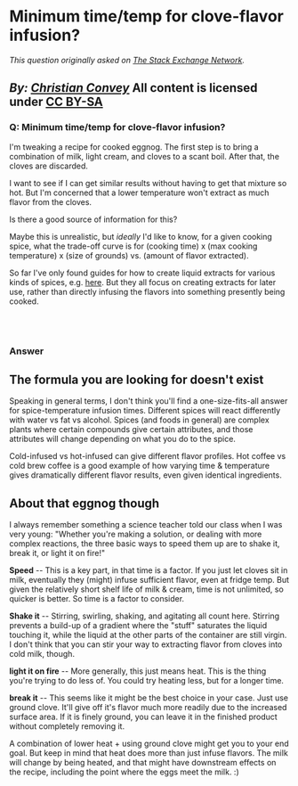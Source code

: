# Minimum time/temp for clove-flavor infusion?

_This question originally asked on [The Stack Exchange Network](https://cooking.stackexchange.com/q/119724)._

_By: [Christian Convey](https://cooking.stackexchange.com/u/97718)_
All content is licensed under [CC BY-SA](https://creativecommons.org/licenses/by-sa/4.0/)
<br>
--------------------------------------------
### Q: Minimum time/temp for clove-flavor infusion?
<p>I'm tweaking a recipe for cooked eggnog. The first step is to bring a combination of milk, light cream, and cloves to a scant boil.  After that, the cloves are discarded.</p>
<p>I want to see if I can get similar results without having to get that mixture so hot.  But I'm concerned that a lower temperature won't extract as much flavor from the cloves.</p>
<p>Is there a good source of information for this?</p>
<p>Maybe this is unrealistic, but <em>ideally</em> I'd like to know, for a given cooking spice, what the trade-off curve is for (cooking time) x (max cooking temperature) x (size of grounds) vs. (amount of flavor extracted).</p>
<p>So far I've only found guides for how to create liquid extracts for various kinds of spices, e.g. <a href="https://pubs.rsc.org/en/content/articlehtml/2017/ra/c7ra04803c" rel="nofollow noreferrer">here</a>.  But they all focus on creating extracts for later use, rather than directly infusing the flavors into something presently being cooked.</p>

<br><br>
### Answer 
<h2>The formula you are looking for doesn't exist</h2>
<p>Speaking in general terms, I don't think you'll find a one-size-fits-all answer for spice-temperature infusion times. Different spices will react differently with water vs fat vs alcohol. Spices (and foods in general) are complex plants where certain compounds give certain attributes, and those attributes will change depending on what you do to the spice.</p>
<p>Cold-infused vs hot-infused can give different flavor profiles. Hot coffee vs cold brew coffee is a good example of how varying time &amp; temperature gives dramatically different flavor results, even given identical ingredients.</p>
<h2>About that eggnog though</h2>
<p>I always remember something a science teacher told our class when I was very young: &quot;Whether you're making a solution, or dealing with more complex reactions, the three basic ways to speed them up are to shake it, break it, or light it on fire!&quot;</p>
<p><strong>Speed</strong> -- This is a key part, in that time is a factor. If you just let cloves sit in milk, eventually they (might) infuse sufficient flavor, even at fridge temp. But given the relatively short shelf life of milk &amp; cream, time is not unlimited, so quicker is better. So time is a factor to consider.</p>
<p><strong>Shake it</strong> -- Stirring, swirling, shaking, and agitating all count here. Stirring prevents a build-up of a gradient where the &quot;stuff&quot; saturates the liquid touching it, while the liquid at the other parts of the container are still virgin. I don't think that you can stir your way to extracting flavor from cloves into cold milk, though.</p>
<p><strong>light it on fire</strong> -- More generally, this just means heat. This is the thing you're trying to do less of. You could try heating less, but for a longer time.</p>
<p><strong>break it</strong> -- This seems like it might be the best choice in your case. Just use ground clove. It'll give off it's flavor much more readily due to the increased surface area. If it is finely ground, you can leave it in the finished product without completely removing it.</p>
<p>A combination of lower heat + using ground clove might get you to your end goal. But keep in mind that heat does more than just infuse flavors. The milk will change by being heated, and that might have downstream effects on the recipe, including the point where the eggs meet the milk. :)</p>

